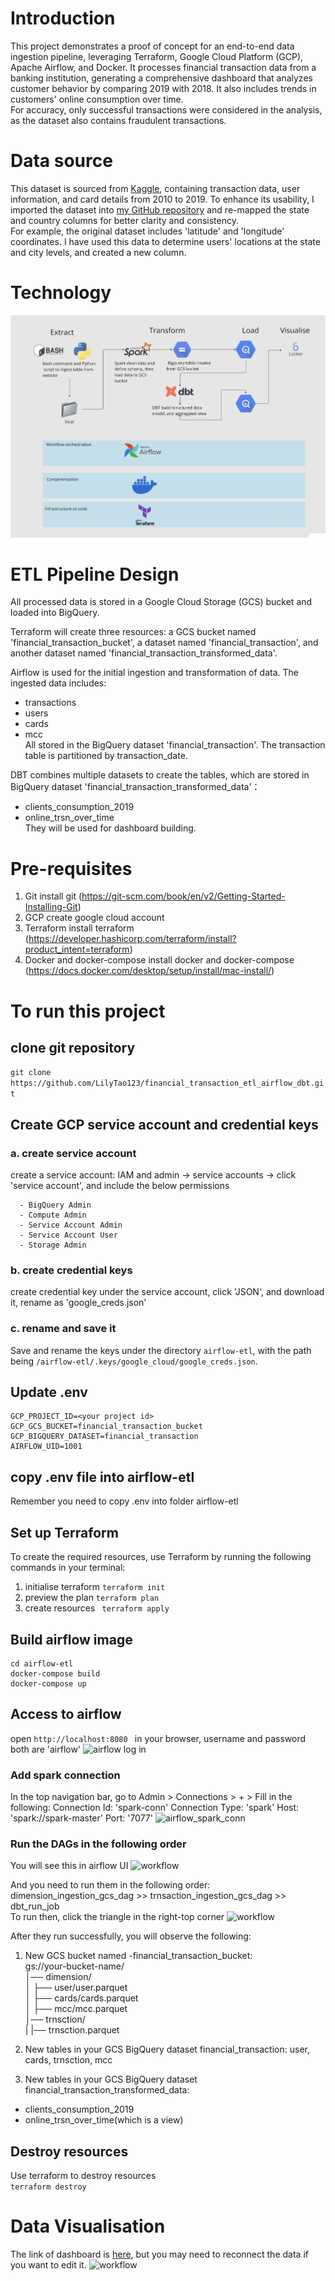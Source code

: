 # Introduction
This project demonstrates a proof of concept for an end-to-end data ingestion pipeline, leveraging Terraform, Google Cloud Platform (GCP), Apache Airflow, and Docker. It processes financial transaction data from a banking institution, generating a comprehensive dashboard that analyzes customer behavior by comparing 2019 with 2018. It also includes trends in customers' online consumption over time.  
For accuracy, only successful transactions were considered in the analysis, as the dataset also contains fraudulent transactions.

# Data source
This dataset is sourced from [Kaggle](https://www.kaggle.com/datasets/computingvictor/transactions-fraud-datasets/data), containing transaction data, user information, and card details from 2010 to 2019. To enhance its usability, I imported the dataset into [my GitHub repository](https://github.com/LilyTao123/financial-transaction-data/tags) and re-mapped the state and country columns for better clarity and consistency.  
For example, the original dataset includes 'latitude' and 'longitude' coordinates. I have used this data to determine users' locations at the state and city levels, and created a new column.

# Technology
![workflow](media/workflows.png)
# ETL Pipeline Design
All processed data is stored in a Google Cloud Storage (GCS) bucket and loaded into BigQuery.  

Terraform will create three resources: a GCS bucket named 'financial_transaction_bucket', a dataset named 'financial_transaction', and another dataset named 'financial_transaction_transformed_data'.  

Airflow is used for the initial ingestion and transformation of data. The ingested data includes:  
* transactions
* users
* cards
* mcc  
All stored in the BigQuery dataset 'financial_transaction'. The transaction table is partitioned by transaction_date.  

DBT combines multiple datasets to create the tables, which are stored in BigQuery dataset 'financial_transaction_transformed_data'：  
* clients_consumption_2019  
* online_trsn_over_time  
They will be used for dashboard building.

# Pre-requisites
1. Git
   install git (https://git-scm.com/book/en/v2/Getting-Started-Installing-Git)
2. GCP
   create google cloud account
3. Terraform
   install terraform (https://developer.hashicorp.com/terraform/install?product_intent=terraform)
4. Docker and docker-compose
   install docker and docker-compose (https://docs.docker.com/desktop/setup/install/mac-install/)

# To run this project
## clone git repository
``` git clone https://github.com/LilyTao123/financial_transaction_etl_airflow_dbt.git ```
## Create GCP service account and credential keys
### a. create service account
create a service account: IAM and admin -> service accounts -> click 'service account', and include the below permissions
```
  - BigQuery Admin
  - Compute Admin
  - Service Account Admin
  - Service Account User
  - Storage Admin
``` 
### b. create credential keys
create credential key under the service account, click 'JSON', and download it, rename as 'google_creds.json'

### c. rename and save it
Save and rename the keys under the directory ```airflow-etl```, with the path being ```/airflow-etl/.keys/google_cloud/google_creds.json```.

## Update .env
```  
GCP_PROJECT_ID=<your project id>
GCP_GCS_BUCKET=financial_transaction_bucket
GCP_BIGQUERY_DATASET=financial_transaction
AIRFLOW_UID=1001
```

## copy .env file into airflow-etl
Remember you need to copy .env into folder airflow-etl

## Set up Terraform
To create the required resources, use Terraform by running the following commands in your terminal:

1. initialise terraform
   ``` terraform init ```
2. preview the plan
   ``` terraform plan ```
3. create resources
   ``` terraform apply```

## Build airflow image
``` 
cd airflow-etl
docker-compose build
docker-compose up
```

## Access to airflow
open ```http://localhost:8080 ``` in your browser, username and password both are 'airflow'
![airflow log in](media/airflowlogin.png)
### Add spark connection
In the top navigation bar, go to Admin > Connections > + > Fill in the following: Connection Id: 'spark-conn' Connection Type: 'spark' Host: 'spark://spark-master' Port: '7077'
![airflow_spark_conn](media/spark.png)
### Run the DAGs in the following order
You will see this in airflow UI 
![workflow](media/airflow_dags.png)

And you need to run them in the following order: dimension_ingestion_gcs_dag >> trnsaction_ingestion_gcs_dag >> dbt_run_job  
To run then, click the triangle in the right-top corner
![workflow](media/run_dag.png)

After they run successfully, you will observe the following:
1. New GCS bucket named <your-project-id>-financial_transaction_bucket:  
gs://your-bucket-name/    
│── dimension/    
│   ├── user/user.parquet   
│   ├── cards/cards.parquet  
│   ├── mcc/mcc.parquet    
│── trnsction/  
|   |── trnsction.parquet  


3. New tables in your GCS BigQuery dataset financial_transaction:
  user, cards, trnsction, mcc  
4. New tables in your GCS BigQuery dataset financial_transaction_transformed_data:
  * clients_consumption_2019
  * online_trsn_over_time(which is a view)  
## Destroy resources
Use terraform to destroy resources  
``` terraform destroy ```

# Data Visualisation
The link of dashboard is [here](https://lookerstudio.google.com/reporting/5f3042d3-6fa7-48b8-9a3f-a99e3b35a3d7/page/4fgEF/edit), but you may need to reconnect the data if you want to edit it.
![workflow](media/dashboard.png)

